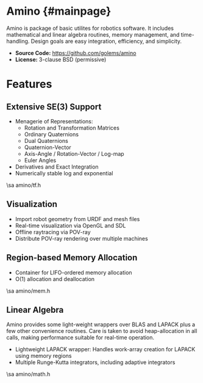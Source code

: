 Amino {#mainpage}
=================

Amino is package of basic utilites for robotics software.  It
includes mathematical and linear algebra routines, memory
management, and time-handling.  Design goals are easy integration,
efficiency, and simplicity.

- **Source Code:** https://github.com/golems/amino
- **License:** 3-clause BSD (permissive)

Features
========

Extensive SE(3) Support
-----------------------

* Menagerie of Representations:
  - Rotation and Transformation Matrices
  - Ordinary Quaternions
  - Dual Quaternions
  - Quaternion-Vector
  - Axis-Angle / Rotation-Vector / Log-map
  - Euler Angles
* Derivatives and Exact Integration
* Numerically stable log and exponential

\sa amino/tf.h

Visualization
-------------
* Import robot geometry from URDF and mesh files
* Real-time visualization via OpenGL and SDL
* Offline raytracing via POV-ray
* Distribute POV-ray rendering over multiple machines

Region-based Memory Allocation
------------------------------

* Container for LIFO-ordered memory allocation
* O(1) allocation and deallocation

 \sa amino/mem.h

Linear Algebra
---------------

Amino provides some light-weight wrappers over BLAS and LAPACK plus
a few other convenience routines.  Care is taken to avoid
heap-allocation in all calls, making performance suitable for
real-time operation.

* Lightweight LAPACK wrapper:
  Handles work-array creation for LAPACK using memory regions
* Multiple Runge-Kutta integrators, including adaptive integrators

\sa amino/math.h
